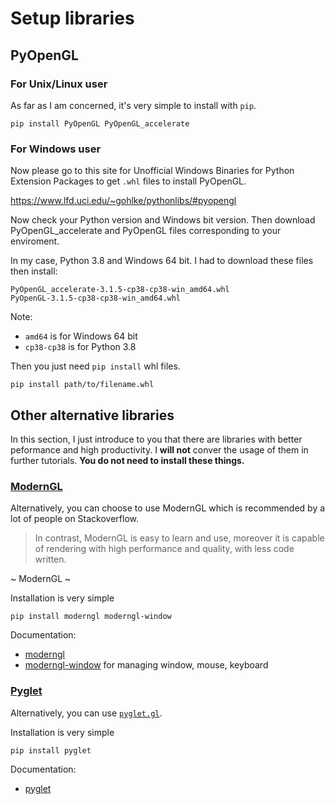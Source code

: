 # Setup libraries

## PyOpenGL

### For Unix/Linux user

As far as I am concerned, it's very simple to install with `pip`.

`pip install PyOpenGL PyOpenGL_accelerate`

### For Windows user

Now please go to this site for Unofficial Windows Binaries for Python Extension Packages to get `.whl` files to install PyOpenGL.

https://www.lfd.uci.edu/~gohlke/pythonlibs/#pyopengl

Now check your Python version and Windows bit version. Then download PyOpenGL_accelerate and PyOpenGL files corresponding to your enviroment.

In my case, Python 3.8 and Windows 64 bit. I had to download these files then install:
```
PyOpenGL_accelerate‑3.1.5‑cp38‑cp38‑win_amd64.whl
PyOpenGL‑3.1.5‑cp38‑cp38‑win_amd64.whl
```

Note:
- `amd64` is for Windows 64 bit
- `cp38-cp38` is for Python 3.8

Then you just need `pip install` whl files.

`pip install path/to/filename.whl`

## Other alternative libraries

In this section, I just introduce to you that there are libraries with better peformance and high productivity. I **will not** conver the usage of them in further tutorials. **You do not need to install these things.**

### [ModernGL](https://github.com/moderngl/moderngl)

Alternatively, you can choose to use ModernGL which is recommended by a lot of people on Stackoverflow.

> In contrast, ModernGL is easy to learn and use, moreover it is capable of rendering with high performance and quality, with less code written.

~ ModernGL ~

Installation is very simple

```
pip install moderngl moderngl-window
```

Documentation:
- [moderngl](https://moderngl.readthedocs.io/en/latest/)
- [moderngl-window](https://moderngl-window.readthedocs.io/en/latest/) for managing window, mouse, keyboard

### [Pyglet](https://github.com/pyglet/pyglet)

Alternatively, you can use [`pyglet.gl`](https://pyglet.readthedocs.io/en/latest/programming_guide/gl.html).

Installation is very simple

```
pip install pyglet
```

Documentation:
- [pyglet](https://pyglet.readthedocs.io/en/latest/index.html#)
 







